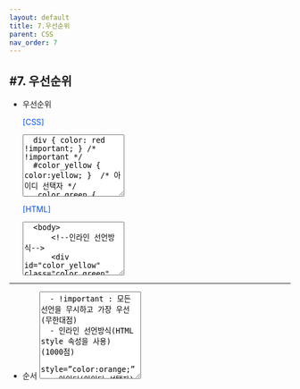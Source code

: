 ```yaml
---
layout: default
title: 7.우선순위
parent: CSS
nav_order: 7
---
```


## #7. 우선순위
- 우선순위

    <p style="color: #004eff;">[CSS]</p>
    <textarea class="codetext" rows="7" readonly>
    div { color: red !important; } /* !important */
    #color_yellow { color:yellow; }  /* 아이디 선택자 */
    .color_green { color:green; }  /* 클래스 선택자 */
    div { color:blue; }  /* 태그 선택자 */
    * { color:darkblue; }  /*전체 선택자*/
    body { color:violet; }  /*상속*/
    </textarea>

    <p style="color: #004eff;">[HTML]</p>
    <textarea class="codetext" rows="6" readonly>
    <body>
        <!--인라인 선언방식-->
        <div id="color_yellow" class="color_green" style="color:orange;">Hello world!</div>
    </body>
    </textarea>

<hr>

- 순서
    <textarea class="codetext" rows="10" readonly>
    - !important : 모든 선언을 무시하고 가장 우선  (무한대점)
    - 인라인 선언방식(HTML style 속성을 사용)  (1000점) 
      style=”color:orange;”
    - 아이디(아이디 선택자)  (100점)
    - 클래스(클래스 선택자)  (10점)
    - 태그(태그 선택자)  (1점)
    - 전체(전체 선택자)  (0점)
    - 상속(CSS Inheritance)  (점수 X) : 상속 받은 속성은 항상 우선하지 않음
    </textarea>
   

 
 
 


